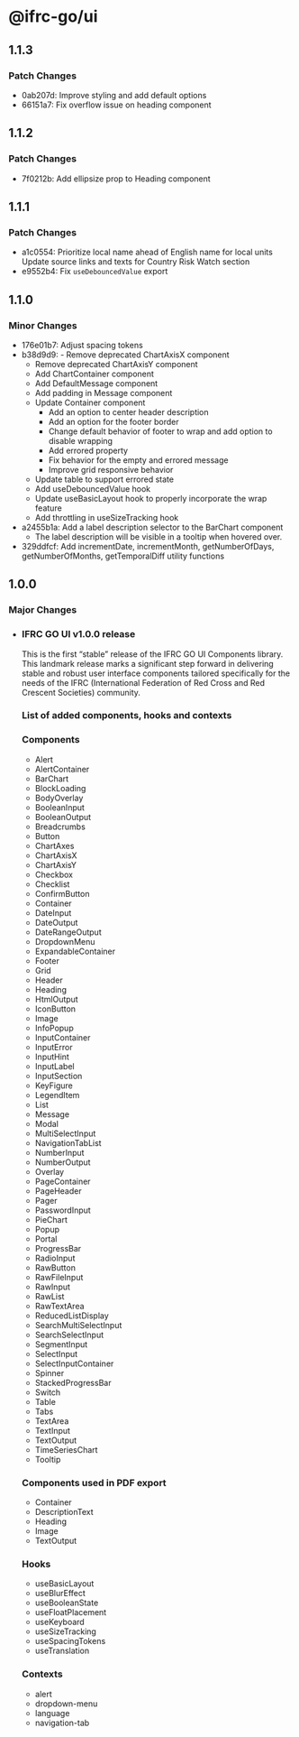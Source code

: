 # @ifrc-go/ui

## 1.1.3

### Patch Changes

- 0ab207d: Improve styling and add default options
- 66151a7: Fix overflow issue on heading component

## 1.1.2

### Patch Changes

- 7f0212b: Add ellipsize prop to Heading component

## 1.1.1

### Patch Changes

- a1c0554: Prioritize local name ahead of English name for local units
  Update source links and texts for Country Risk Watch section
- e9552b4: Fix `useDebouncedValue` export

## 1.1.0

### Minor Changes

- 176e01b7: Adjust spacing tokens
- b38d9d9: - Remove deprecated ChartAxisX component
  - Remove deprecated ChartAxisY component
  - Add ChartContainer component
  - Add DefaultMessage component
  - Add padding in Message component
  - Update Container component
    - Add an option to center header description
    - Add an option for the footer border
    - Change default behavior of footer to wrap and add option to disable wrapping
    - Add errored property
    - Fix behavior for the empty and errored message
    - Improve grid responsive behavior
  - Update table to support errored state
  - Add useDebouncedValue hook
  - Update useBasicLayout hook to properly incorporate the wrap feature
  - Add throttling in useSizeTracking hook
- a2455b1a: Add a label description selector to the BarChart component
  - The label description will be visible in a tooltip when hovered over.
- 329ddfcf: Add incrementDate, incrementMonth, getNumberOfDays, getNumberOfMonths, getTemporalDiff utility functions

## 1.0.0

### Major Changes

- ### IFRC GO UI v1.0.0 release

  This is the first “stable” release of the IFRC GO UI Components library.
  This landmark release marks a significant step forward in delivering
  stable and robust user interface components tailored specifically for
  the needs of the IFRC (International Federation of Red Cross and Red Crescent Societies)
  community.

  ### List of added components, hooks and contexts

  ### Components

  - Alert
  - AlertContainer
  - BarChart
  - BlockLoading
  - BodyOverlay
  - BooleanInput
  - BooleanOutput
  - Breadcrumbs
  - Button
  - ChartAxes
  - ChartAxisX
  - ChartAxisY
  - Checkbox
  - Checklist
  - ConfirmButton
  - Container
  - DateInput
  - DateOutput
  - DateRangeOutput
  - DropdownMenu
  - ExpandableContainer
  - Footer
  - Grid
  - Header
  - Heading
  - HtmlOutput
  - IconButton
  - Image
  - InfoPopup
  - InputContainer
  - InputError
  - InputHint
  - InputLabel
  - InputSection
  - KeyFigure
  - LegendItem
  - List
  - Message
  - Modal
  - MultiSelectInput
  - NavigationTabList
  - NumberInput
  - NumberOutput
  - Overlay
  - PageContainer
  - PageHeader
  - Pager
  - PasswordInput
  - PieChart
  - Popup
  - Portal
  - ProgressBar
  - RadioInput
  - RawButton
  - RawFileInput
  - RawInput
  - RawList
  - RawTextArea
  - ReducedListDisplay
  - SearchMultiSelectInput
  - SearchSelectInput
  - SegmentInput
  - SelectInput
  - SelectInputContainer
  - Spinner
  - StackedProgressBar
  - Switch
  - Table
  - Tabs
  - TextArea
  - TextInput
  - TextOutput
  - TimeSeriesChart
  - Tooltip

  ### Components used in PDF export

  - Container
  - DescriptionText
  - Heading
  - Image
  - TextOutput

  ### Hooks

  - useBasicLayout
  - useBlurEffect
  - useBooleanState
  - useFloatPlacement
  - useKeyboard
  - useSizeTracking
  - useSpacingTokens
  - useTranslation

  ### Contexts

  - alert
  - dropdown-menu
  - language
  - navigation-tab
